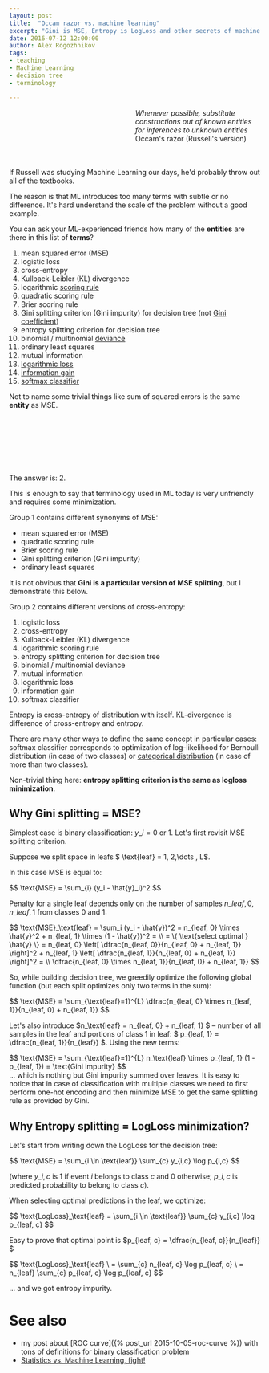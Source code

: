 ```yaml
---
layout: post
title:  "Occam razor vs. machine learning"
excerpt: "Gini is MSE, Entropy is LogLoss and other secrets of machine learning that textbooks don't write about"
date: 2016-07-12 12:00:00
author: Alex Rogozhnikov
tags: 
- teaching
- Machine Learning
- decision tree
- terminology

---
```


<div style='padding-left: 50%; margin-bottom: 50px;'>
<i>Whenever possible, substitute constructions out of known entities for inferences to unknown entities</i>
<br />
Occam's razor (Russell's version)
</div>


If Russell was studying Machine Learning our days, 
he'd probably throw out all of the textbooks.

The reason is that ML introduces too many terms with subtle or no difference.
It's hard understand the scale of the problem without a good example.
 
You can ask your ML-experienced friends how many of the **entities**
are there in this list of **terms**?

1. mean squared error (MSE)
1. logistic loss
1. cross-entropy
1. Kullback-Leibler (KL) divergence
1. logarithmic [scoring rule](https://en.wikipedia.org/wiki/Scoring_rule)
1. quadratic scoring rule
1. Brier scoring rule
1. Gini splitting criterion (Gini impurity) for decision tree 
   (not [Gini coefficient](https://en.wikipedia.org/wiki/Gini_coefficient))
1. entropy splitting criterion for decision tree
1. binomial / multinomial 
   [deviance](https://github.com/scikit-learn/scikit-learn/blob/51a765a/sklearn/ensemble/gradient_boosting.py#L465)
1. ordinary least squares
1. mutual information 
1. [logarithmic loss](https://www.kaggle.com/wiki/LogarithmicLoss)
1. [information gain](http://www.cs.cmu.edu/afs/cs.cmu.edu/project/theo-20/www/mlbook/ch3.pdf)
1. [softmax classifier](http://cs231n.github.io/linear-classify/#softmax)


Not to name some trivial things like sum of squared errors 
is the same **entity** as MSE.
 
<div style='height: 100px;'></div> 
 
The answer is: 2.

This is enough to say that terminology used in ML today is very unfriendly and requires some minimization. 

Group 1 contains different synonyms of MSE:

- mean squared error (MSE)
- quadratic scoring rule
- Brier scoring rule
- Gini splitting criterion (Gini impurity) 
- ordinary least squares

It is not obvious that **Gini is a particular version of MSE splitting**, but I demonstrate this below.

Group 2 contains different versions of cross-entropy:

1. logistic loss
1. cross-entropy
1. Kullback-Leibler (KL) divergence
1. logarithmic scoring rule
1. entropy splitting criterion for decision tree
1. binomial / multinomial deviance
1. mutual information 
1. logarithmic loss
1. information gain
1. softmax classifier

Entropy is cross-entropy of distribution with itself.
KL-divergence is difference of cross-entropy and entropy.

There are many other ways to define the same concept in particular cases:
 softmax classifier corresponds to optimization of log-likelihood for Bernoulli distribution (in case of two classes)
 or [categorical distribution](https://en.wikipedia.org/wiki/Categorical_distribution) (in case of more than two classes).
  
<!---
There are also some other things tightly knotted to these concepts like information criteria like bayesian information criterion (BIC). 
-->

Non-trivial thing here: **entropy splitting criterion is the same as logloss minimization**.

## Why Gini splitting = MSE?

Simplest case is binary classification: <span>$y\_i = 0 \text{ or } 1$</span>. 
Let's first revisit MSE splitting criterion. 

Suppose we split space in leafs <span>$ \text{leaf} = 1, 2,\dots , L$</span>. 

In this case MSE is equal to:
<div>$$
\text{MSE} = \sum_{i} (y_i - \hat{y}_i)^2
$$</div>

Penalty for a single leaf depends only on the number 
of samples $n\_{leaf, 0}, n\_{leaf, 1}$ from classes 0 and 1:

<div>$$
    \text{MSE}_\text{leaf} = \sum_i (y_i - \hat{y})^2 = 
    n_{leaf, 0} \times \hat{y}^2 + n_{leaf, 1} \times (1 - \hat{y})^2 = \\
    = \{ \text{select optimal } \hat{y} \} = 
    n_{leaf, 0}  \left[ \dfrac{n_{leaf, 0}}{n_{leaf, 0} + n_{leaf, 1}} \right]^2 
    + n_{leaf, 1}  \left[ \dfrac{n_{leaf, 1}}{n_{leaf, 0} + n_{leaf, 1}} \right]^2 = \\
    \dfrac{n_{leaf, 0} \times n_{leaf, 1}}{n_{leaf, 0} + n_{leaf, 1}}
$$</div>

So, while building decision tree, we greedily optimize the following global function 
(but each split optimizes only two terms in the sum):

<div>$$
    \text{MSE} = \sum_{\text{leaf}=1}^{L} \dfrac{n_{leaf, 0} \times n_{leaf, 1}}{n_{leaf, 0} + n_{leaf, 1}}
$$</div>

Let's also introduce $n_\text{leaf} = n_{leaf, 0}  + n_{leaf, 1} $ – number of all samples in the leaf
and portions of class 1 in leaf: 
$ p_{leaf, 1} = \dfrac{n_{leaf, 1}}{n_{leaf}} $. Using the new terms:
 
<div>$$
    \text{MSE} = \sum_{\text{leaf}=1}^{L} n_\text{leaf} \times  p_{leaf, 1} (1 - p_{leaf, 1}) = \text{Gini impurity} 
$$</div>
... which is nothing but Gini impurity summed over leaves. 
It is easy to notice that in case of classification with multiple classes we need to first perform one-hot encoding and then minimize MSE 
to get the same splitting rule as provided by Gini.  

## Why Entropy splitting = LogLoss minimization?

Let's start from writing down the LogLoss for the decision tree:
<div>$$
\text{MSE} = \sum_{i \in \text{leaf}} \sum_{c} y_{i,c} \log p_{i,c}
$$</div>

(where $y\_{i,c}$ is 1 if event $i$ belongs to class $c$ and 0 otherwise; 
$p\_{i,c}$ is predicted probability to belong to class $c$).

When selecting optimal predictions in the leaf, we optimize:
<div>$$
\text{LogLoss}_\text{leaf} = \sum_{i \in \text{leaf}} \sum_{c} y_{i,c} \log p_{leaf, c}
$$</div>

Easy to prove that optimal point is $p_{leaf, c} = \dfrac{n_{leaf, c}}{n_{leaf}} $

<div>$$
\text{LogLoss}_\text{leaf} \
    = \sum_{c} n_{leaf, c} \log p_{leaf, c} \
    = n_{leaf} \sum_{c} p_{leaf, c} \log p_{leaf, c}    
$$</div>

... and we got entropy impurity. 

# See also

- my post about [ROC curve]({% post_url 2015-10-05-roc-curve %}) with tons of definitions for binary classification problem
- [Statistics vs. Machine Learning, fight!](https://brenocon.com/blog/2008/12/statistics-vs-machine-learning-fight/)

